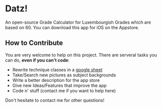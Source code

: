 # Datz!
An open-source Grade Calculator for Luxembourgish Grades which are based on 60.
You can download this app for iOS on the Appstore.

## How to Contribute
You are very welcome to help on this project. There are serveral tasks you can do, **even if you can't code**:
- Rewrite technique classes in a [google sheet](https://docs.google.com/spreadsheets/d/1_bjoGzVaFy8XgOoz9mldlm5kqt3VKw-_l5aDw5iqao4/edit?usp=drive_web&ouid=117711547404322957262) 
- Take/Search new pictures as subject backgrounds
- Write a better description for the app store
- Give new Ideas/Features that improve the app  
- Code n' stuff (contact me if you want to help here)

Don't hesitate to contact me for other questions!
